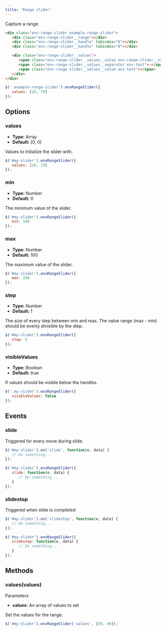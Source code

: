 ```yaml
---
title: 'Range slider'
---
```


Capture a range
```html
<div class="env-range-slider example-range-slider">
   <div class="env-range-slider__range"></div>
   <div class="env-range-slider__handle" tabindex="0"></div>
   <div class="env-range-slider__handle" tabindex="0"></div>

   <div class="env-range-slider__values">
      <span class="env-range-slider__values__value env-range-slider__values__value--from env-text"></span>
      <span class="env-range-slider__values__separator env-text">-</span>
      <span class="env-range-slider__values__value env-text"></span>
   </div>
</div>
```

```javascript
$('.example-range-slider').envRangeSlider({
   values: [20, 70]
});
```

## Options ##

### values ###
* __Type:__ Array
* __Default:__ [0, 0]

Values to initialize the slider with.

```javascript
$('#my-slider').envRangeSlider({
   values: [20, 70]
});
```

### min ###
* __Type:__ Number
* __Default:__ 0

The minimum value of the slider.

```javascript
$('#my-slider').envRangeSlider({
   min: 100
});
```

### max ###
* __Type:__ Number
* __Default:__ 100

The maximum value of the slider.

```javascript
$('#my-slider').envRangeSlider({
   max: 200
});
```

### step ###
* __Type:__ Number
* __Default:__ 1

The size of every step between min and max. The value range (max - min) should be evenly divisible by the step.

```javascript
$('#my-slider').envRangeSlider({
   step: 5
});
```

### visibleValues ###
* __Type:__ Boolean
* __Default:__ true

If values should be visible below the handles.

```javascript
$('.my-slider').envRangeSlider({
   visibleValues: false
});
```

## Events ##
### slide ###
Triggered for every move during slide.
```javascript
$('#my-slider').on('slide', function(e, data) {
   // Do something...
});

$('#my-slider').envRangeSlider({
   slide: function(e, data) {
      // Do something...
   }
});
```
### slidestop ###
Triggered when slide is completed
```javascript
$('#my-slider').on('slidestop', function(e, data) {
   // Do something...
});

$('#my-slider').envRangeSlider({
   slidestop: function(e, data) {
      // Do something...
   }
});
```

## Methods ##
### values(values) ###
Parameters
* __values:__ An array of values to set

Set the values for the range.
```javascript
$('#my-slider').envRangeSlider('values', [50, 90]);
```
